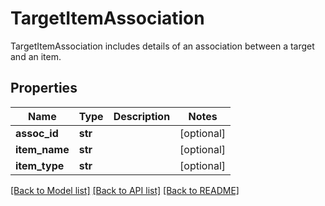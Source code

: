 # TargetItemAssociation

TargetItemAssociation includes details of an association between a target and an item.
## Properties
Name | Type | Description | Notes
------------ | ------------- | ------------- | -------------
**assoc_id** | **str** |  | [optional] 
**item_name** | **str** |  | [optional] 
**item_type** | **str** |  | [optional] 

[[Back to Model list]](../README.md#documentation-for-models) [[Back to API list]](../README.md#documentation-for-api-endpoints) [[Back to README]](../README.md)


